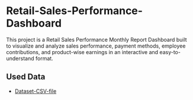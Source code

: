 # Retail-Sales-Performance-Dashboard
This project is a Retail Sales Performance Monthly Report Dashboard built to visualize and analyze sales performance, payment methods, employee contributions, and product-wise earnings in an interactive and easy-to-understand format.

## Used Data
- <a href= "https://github.com/AniruddhTiwari532/Hosital-Data-Analysis-Dashboard/blob/main/Hospital%20Emergency%20Room%20Data.csv">Dataset-CSV-file</a>
